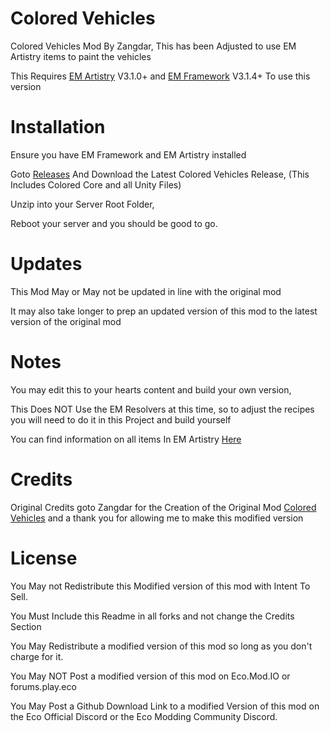 # Colored Vehicles

Colored Vehicles Mod By Zangdar, This has been Adjusted to use EM Artistry items to paint the vehicles

This Requires [EM Artistry](https://eco.mod.io/elixr-mods-artistry) V3.1.0+ and [EM Framework](https://eco.mod.io/elixr-mods-em-framework) V3.1.4+ To use this version

# Installation

Ensure you have EM Framework and EM Artistry installed

Goto [Releases]() And Download the Latest Colored Vehicles Release, (This Includes Colored Core and all Unity Files)

Unzip into your Server Root Folder, 

Reboot your server and you should be good to go.

# Updates

This Mod May or May not be updated in line with the original mod

It may also take longer to prep an updated version of this mod to the latest version of the original mod


# Notes

You may edit this to your hearts content and build your own version, 

This Does NOT Use the EM Resolvers at this time, so to adjust the recipes you will need to do it in this Project and build yourself

You can find information on all items In EM Artistry [Here](https://docs.elixrmods.com/Page/2/ElixrModsEMArtistry)

# Credits

Original Credits goto Zangdar for the Creation of the Original Mod [Colored Vehicles](https://eco.mod.io/colored-vehicles) and a thank you for allowing me to make this modified version


# License

You May not Redistribute this Modified version of this mod with Intent To Sell. 

You Must Include this Readme in all forks and not change the Credits Section

You May Redistribute a modified version of this mod so long as you don't charge for it.

You May NOT Post a modified version of this mod on Eco.Mod.IO or forums.play.eco

You May Post a Github Download Link to a modified Version of this mod on the Eco Official Discord or the Eco Modding Community Discord.
